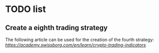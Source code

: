 # TODO list

## Create a eighth trading strategy
The following article can be used for the creation of the fourth strategy:  
*https://academy.swissborg.com/en/learn/crypto-trading-indicators*
